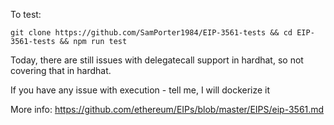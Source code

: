To test:
```
git clone https://github.com/SamPorter1984/EIP-3561-tests && cd EIP-3561-tests && npm run test
```

Today, there are still issues with delegatecall support in hardhat, so not covering that in hardhat.

If you have any issue with execution - tell me, I will dockerize it

More info: https://github.com/ethereum/EIPs/blob/master/EIPS/eip-3561.md
